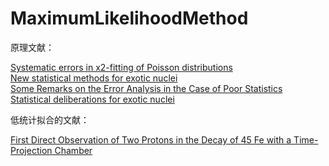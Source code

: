 <!-- MaximumLikelihoodMethod.md --- 
;; 
;; Description: 
;; Author: Hongyi Wu(吴鸿毅)
;; Email: wuhongyi@qq.com 
;; Created: 五 6月 23 19:04:11 2017 (+0800)
;; Last-Updated: 五 6月 23 19:26:00 2017 (+0800)
;;           By: Hongyi Wu(吴鸿毅)
;;     Update #: 1
;; URL: http://wuhongyi.cn -->

# MaximumLikelihoodMethod

原理文献：

[Systematic errors in x2-fitting of Poisson distributions](http://wuhongyi.cn/AnalysisNote/pdf/article/MLH/1-s2.0-0168900295013970-main.pdf)  
[New statistical methods for exotic nuclei](http://wuhongyi.cn/AnalysisNote/pdf/article/MLH/npa213.pdf)  
[Some Remarks on the Error Analysis in the Case of Poor Statistics](http://wuhongyi.cn/AnalysisNote/pdf/article/MLH/Someremarksontheerroranalysisinthecaseofpoorstatistics.pdf)  
[Statistical deliberations for exotic nuclei](http://wuhongyi.cn/AnalysisNote/pdf/article/MLH/Statisticaldeliberationsforexoticnuclei.pdf)  


低统计拟合的文献：

[First Direct Observation of Two Protons in the Decay of 45 Fe with a Time-Projection Chamber](http://wuhongyi.cn/AnalysisNote/pdf/article/MLH/PhysRevLett.99.102501.pdf)


<!-- MaximumLikelihoodMethod.md ends here -->
